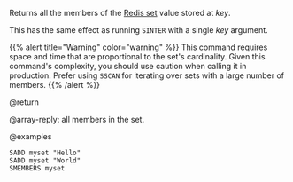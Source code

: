Returns all the members of the [Redis set](/docs/data-types/sets) value stored at _key_.

This has the same effect as running `SINTER` with a single _key_ argument.

{{% alert title="Warning" color="warning" %}}
This command requires space and time that are proportional to the set's cardinality.
Given this command's complexity, you should use caution when calling it in production.
Prefer using `SSCAN` for iterating over sets with a large number of members.
{{% /alert %}}

@return

@array-reply: all members in the set.

@examples

```cli
SADD myset "Hello"
SADD myset "World"
SMEMBERS myset
```
